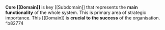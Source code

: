 **Core [[Domain]]** is key [[Subdomain]] that represents the **main functionality** of the whole system. This is primary area of strategic importance. This [[Domain]] is **crucial to the success** of the organisation. ^b82774